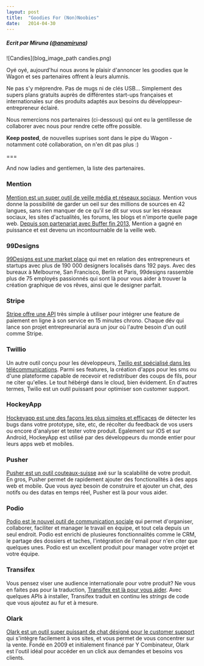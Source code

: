 ```yaml
---
layout: post
title:  "Goodies For (Non)Noobies"
date:   2014-04-30
---
```



##### Ecrit par Miruna (<a href="https://twitter.com/anamiruna" target="_blank"><span class="red bold">@anamiruna</span></a>)

![Candies](blog_image_path candies.png)

Oyé oyé, aujourd'hui nous avons le plaisir d'annoncer les goodies que le Wagon et ses partenaires offrent à leurs alumnis.

Ne pas s'y méprendre. Pas de mugs ni de clés USB... Simplement des supers plans gratuits auprès de différentes start-ups françaises et internationales sur des produits adaptés aux besoins du développeur-entrepreneur éclairé.

Nous remercions nos partenaires (ci-dessous) qui ont eu la gentillesse de collaborer avec nous pour rendre cette offre possible.

**Keep posted**, de nouvelles suprises sont dans le pipe du Wagon - notamment coté collaboration, on n'en dit pas plus :)

===

And now ladies and gentlemen, la liste des partenaires.

### Mention

[Mention est un super outil de veille média et réseaux sociaux](https://fr.mention.com/). Mention vous donne la possibilité de garder un oeil sur des millions de sources en 42 langues, sans rien manquer de ce qu'il se dit sur vous sur les réseaux sociaux, les sites d'actualités, les forums, les blogs et n'importe quelle page web. [Depuis son partenariat avec Buffer fin 2013](http://techcrunch.com/2013/12/18/mention-becomes-a-full-fledged-media-monitoring-tool-with-buffer-integration/), Mention a gagné en puissance et est devenu un incontournable de la veille web.


### 99Designs

[99Designs est une market place](http://99designs.fr/) qui met en relation des entrepreneurs et startups avec plus de 190 000 designers localisés dans 192 pays. Avec des bureaux à Melbourne, San Francisco, Berlin et Paris, 99designs rassemble plus de 75 employés passionnés qui sont là pour vous aider à trouver la création graphique de vos rêves, ainsi que le designer parfait.

### Stripe

[Stripe offre une API](https://stripe.com/fr) très simple à utiliser pour intégrer une feature de paiement en ligne à son service en 15 minutes chrono. Chaque dév qui lance son projet entrepreunarial aura un jour où l'autre besoin d'un outil comme Stripe.

### Twillio

Un autre outil conçu pour les développeurs, [Twilio est spécialisé dans les télécommunications](http://www.twilio.com/). Parmi ses features, la création d'apps pour les sms ou d'une plateforme capable de recevoir et redistribuer des coups de fils, pour ne citer qu'elles. Le tout hébérgé dans le cloud, bien évidement. En d'autres termes, Twilio est un outil puissant pour optimiser son customer support.


### HockeyApp

[Hockeyapp est une des façons les plus simples et efficaces](http://hockeyapp.net/) de détecter les bugs dans votre prototype, site, etc, de récolter du feedback de vos users ou encore d'analyser et tester votre produit. Egalement sur iOS et sur Android, HockeyApp est utilisé par des développeurs du monde entier pour leurs apps web et mobiles.

### Pusher

[Pusher est un outil couteaux-suisse](http://pusher.com/) axé sur la scalabilité de votre produit. En gros, Pusher permet de rapidement ajouter des fonctionalités à des apps web et mobile. Que vous ayez besoin de construire et ajouter un chat, des notifs ou des datas en temps réel, Pusher est là pour vous aider.

### Podio

[Podio est le nouvel outil de communication sociale](https://company.podio.com) qui permet d'organiser, collaborer, faciliter et manager le travail en équipe, et tout cela depuis un seul endroit. Podio est enrichi de plusieures fonctionnalités comme le CRM, le partage des dossiers et taches, l'intégration de l'email pour n'en citer que quelques unes. Podio est un excellent produit pour manager votre projet et votre équipe.

### Transifex

Vous pensez viser une audience internationale pour votre produit? Ne vous en faites pas pour la traduction, [Transifex est là pour vous aider](https://www.transifex.com). Avec quelques APIs à installer, Transifex traduit en continu les *strings* de code que vous ajoutez au fur et à mesure.

### Olark

[Olark est un outil super puissant de chat désigné pour le customer support](http://www.olark.com/) qui s'intègre facilement à vos sites, et vous permet de vous concentrer sur la vente. Fondé en 2009 et initialement financé par Y Combinateur, Olark est l'outil idéal pour accéder en un click aux demandes et besoins vos clients.
